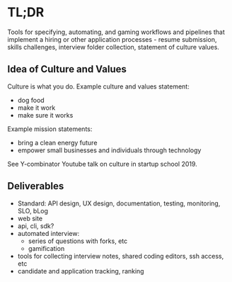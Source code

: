 # TL;DR

Tools for specifying, automating, and gaming workflows and pipelines that implement a hiring or other application processes - resume submission, skills challenges, interview folder collection, statement of culture values.

## Idea of Culture and Values

Culture is what you do.
Example culture and values statement:
* dog food
* make it work
* make sure it works

Example mission statements:
* bring a clean energy future
* empower small businesses and individuals through technology

See Y-combinator Youtube talk on culture in startup school 2019.

## Deliverables

* Standard: API design, UX design, documentation, testing, monitoring, SLO, bLog
* web site
* api, cli, sdk?
* automated interview: 
    - series of questions with forks, etc
    - gamification
* tools for collecting interview notes, shared coding editors, ssh access, etc
* candidate and application tracking, ranking
